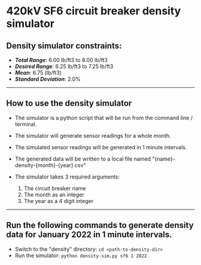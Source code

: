 # 420kV SF6 circuit breaker density simulator

## Density simulator constraints:

- **_Total Range_**: 6.00 lb/ft3 to 8.00 lb/ft3
- **_Desired Range_**: 6.25 lb/ft3 to 7.25 lb/ft3
- **_Mean_**: 6.75 (lb/ft3)
- **_Standard Deviation_**: 2.0%

---

## How to use the density simulator

- The simulator is a python script that will be run from the command line / terminal.
- The simulator will generate sensor readings for a whole month.
- The simulated sensor readings will be generated in 1 minute intervals.
- The generated data will be written to a local file named "{name}-density-{month}-{year}.csv"

- The simulator takes 3 required arguments:
  1. The circuit breaker name
  2. The month as an integer
  3. The year as a 4 digit integer

---

## Run the following commands to generate density data for January 2022 in 1 minute intervals.

- Switch to the "density" directory: `cd <path-to-density-dir>`
- Run the simulator: `python density-sim.py sf6 1 2022`

